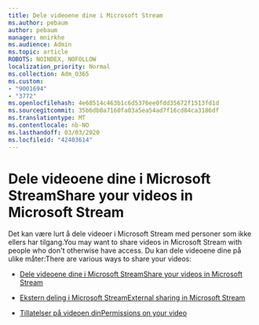 ```yaml
---
title: Dele videoene dine i Microsoft Stream
ms.author: pebaum
author: pebaum
manager: mnirkhe
ms.audience: Admin
ms.topic: article
ROBOTS: NOINDEX, NOFOLLOW
localization_priority: Normal
ms.collection: Adm_O365
ms.custom:
- "9001694"
- "3772"
ms.openlocfilehash: 4e68514c463b1c6d5376ee0fdd35672f1513fd1d
ms.sourcegitcommit: 35b6db0a7160fa03a5ea54ad7f16cd84ca3186df
ms.translationtype: MT
ms.contentlocale: nb-NO
ms.lasthandoff: 03/03/2020
ms.locfileid: "42403614"
---
```

# <a name="share-your-videos-in-microsoft-stream"></a><span data-ttu-id="edee4-102">Dele videoene dine i Microsoft Stream</span><span class="sxs-lookup"><span data-stu-id="edee4-102">Share your videos in Microsoft Stream</span></span>

<span data-ttu-id="edee4-103">Det kan være lurt å dele videoer i Microsoft Stream med personer som ikke ellers har tilgang.</span><span class="sxs-lookup"><span data-stu-id="edee4-103">You may want to share videos in Microsoft Stream with people who don't otherwise have access.</span></span> <span data-ttu-id="edee4-104">Du kan dele videoene dine på ulike måter:</span><span class="sxs-lookup"><span data-stu-id="edee4-104">There are various ways to share your videos:</span></span> 

- [<span data-ttu-id="edee4-105">Dele videoene dine i Microsoft Stream</span><span class="sxs-lookup"><span data-stu-id="edee4-105">Share your videos in Microsoft Stream</span></span>](https://docs.microsoft.com/stream/portal-share-video)

- [<span data-ttu-id="edee4-106">Ekstern deling i Microsoft Stream</span><span class="sxs-lookup"><span data-stu-id="edee4-106">External sharing in Microsoft Stream</span></span>](https://docs.microsoft.com/stream/portal-share-video#external-sharing)

- [<span data-ttu-id="edee4-107">Tillatelser på videoen din</span><span class="sxs-lookup"><span data-stu-id="edee4-107">Permissions on your video</span></span>](https://docs.microsoft.com/stream/portal-share-video#permissions-on-your-video)